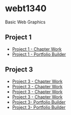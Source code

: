 # webt1340
Basic Web Graphics
<h2>Project 1</h2>
<ul>
<li><a href="Project1/tournamenticons.ai">Project 1 - Chapter Work</a></li>
<li><a href="Project1/icons (1).ai">Project 1 - Portfolio Builder</a></li>
</ul>

<h2>Project 3</h2>
<ul>
<li><a href="WEBT1340/Project1/zooicons.ai">Project 3 - Chapter Work</a></li>

<li><a href="webt1340/zooicons.ai">Project 3 - Chapter Work</a></li>
<li><a href="Project1/cincinnatiZoo.ai">Project 3 - Chapter Work</a></li>
<li><a href="Project1/invitation.ai">Project 3 - Chapter Work</a></li>
<li><a href="Project1/cafe-logo.ai">Project 3- Portfolio Builder</a></li>
<li><a href="Project1/stationary (1).ai">Project 3- Portfolio Builder</a></li>

</ul>
